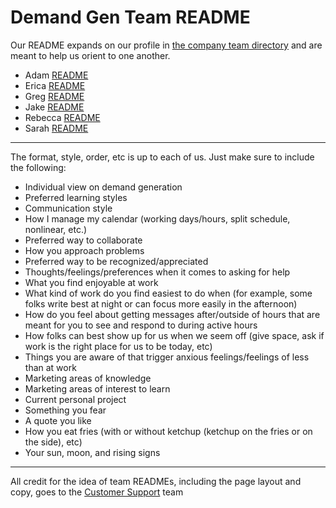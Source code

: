 # Demand Gen Team README

Our README expands on our profile in [the company team directory](../../company/team/index.md) and are meant to help us orient to one another.

- Adam [README](./adam-readme.md)
- Erica [README](./erica-readme.md)
- Greg [README](./greg-readme.md)
- Jake [README](./jake-readme.md)
- Rebecca [README](./RebeccaR-readme.md)
- Sarah [README](./sarah-readme.md)

---

The format, style, order, etc is up to each of us. Just make sure to include the following:

- Individual view on demand generation
- Preferred learning styles
- Communication style
- How I manage my calendar (working days/hours, split schedule, nonlinear, etc.)
- Preferred way to collaborate
- How you approach problems
- Preferred way to be recognized/appreciated
- Thoughts/feelings/preferences when it comes to asking for help
- What you find enjoyable at work
- What kind of work do you find easiest to do when (for example, some folks write best at night or can focus more easily in the afternoon)
- How do you feel about getting messages after/outside of hours that are meant for you to see and respond to during active hours
- How folks can best show up for us when we seem off (give space, ask if work is the right place for us to be today, etc)
- Things you are aware of that trigger anxious feelings/feelings of less than at work
- Marketing areas of knowledge
- Marketing areas of interest to learn
- Current personal project
- Something you fear
- A quote you like
- How you eat fries (with or without ketchup (ketchup on the fries or on the side), etc)
- Your sun, moon, and rising signs

---

All credit for the idea of team READMEs, including the page layout and copy, goes to the [Customer Support](../../support/bios/index.md) team
